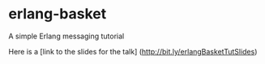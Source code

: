 # erlang-basket
A simple Erlang messaging tutorial

Here is a [link to the slides for the talk] (http://bit.ly/erlangBasketTutSlides)
